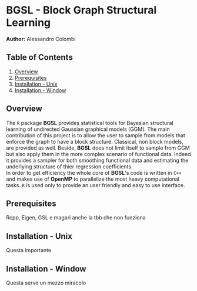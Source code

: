 # BGSL - Block Graph Structural Learning
**Author:** Alessandro Colombi

## Table of Contents
1. [Overview](#Overview)
2. [Prerequisites](#Prerequisites)
3. [Installation - Unix](#Installation---Unix)
4. [Installation - Window](#Installation---Window)

## Overview

The `R` package **BGSL** provides statistical tools for Bayesian structural learning of undirected Gaussian graphical
models (GGM).
The main contribution of this project is to allow the user to sample from models that enforce the graph to have a block
structure. Classical, non block models, are provided as well. Beside, **BGSL** does not limit itself to sample from GGM
but also apply them in the more complex scenario of functional data. Indeed it provides a sampler for both smoothing
functional data and estimating the underlying structure of thier regression coefficients.<br/>
In order to get efficiency the whole core of **BGSL**'s code is written in `C++` and makes use of **OpenMP** to
parallelize the most heavy computational tasks. `R` is used only to provide an user friendly and easy to use interface. 

## Prerequisites

Rcpp, Eigen, GSL e magari anche la tbb che non funziona

## Installation - Unix

Questa importante

## Installation - Window

Questa serve un mezzo miracolo